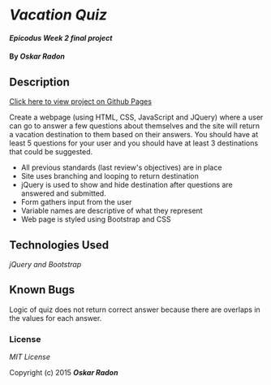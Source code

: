 # _Vacation Quiz_

#### _Epicodus Week 2 final project_

#### By _**Oskar Radon**_

## Description

[Click here to view project on Github Pages](https://oskarradon.github.io/vacation-quiz/)

 Create a webpage (using HTML, CSS, JavaScript and JQuery) where a user can go to answer a few questions about themselves and the site will return a vacation destination to them based on their answers. You should have at least 5 questions for your user and you should have at least 3 destinations that could be suggested.
 - All previous standards (last review's objectives) are in place
 - Site uses branching and looping to return destination
 - jQuery is used to show and hide destination after questions are answered and submitted.
 - Form gathers input from the user
 - Variable names are descriptive of what they represent
 - Web page is styled using Bootstrap and CSS

## Technologies Used

_jQuery and Bootstrap_

## Known Bugs

Logic of quiz does not return correct answer because there are overlaps in the values for each answer.


### License

*MIT License*

Copyright (c) 2015 **_Oskar Radon_**
